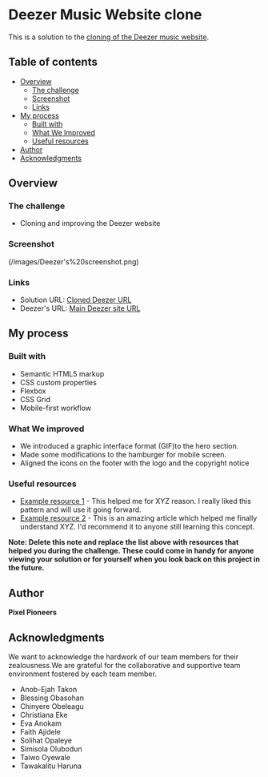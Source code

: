 # Deezer Music Website clone

This is a solution to the [cloning of the Deezer music website](https://deezer-clone-by-pixel-pioneers.netlify.app/). 

## Table of contents

- [Overview](#overview)
  - [The challenge](#the-challenge)
  - [Screenshot](#screenshot)
  - [Links](#links)
- [My process](#my-process)
  - [Built with](#built-with)
  - [What We Improved](#what-we-improved)
  - [Useful resources](#useful-resources)
- [Author](#author)
- [Acknowledgments](#acknowledgments)


## Overview

### The challenge

- Cloning and improving the Deezer website

### Screenshot

(/images/Deezer's%20screenshot.png)

### Links

- Solution URL: [Cloned Deezer URL](https://deezer-clone-by-pixel-pioneers.netlify.app/)
- Deezer's URL: [Main Deezer site URL](https://www.deezer.com/en/offers/)

## My process

### Built with

- Semantic HTML5 markup
- CSS custom properties
- Flexbox
- CSS Grid
- Mobile-first workflow


### What We improved

- We introduced a graphic interface format (GIF)to the hero section.
- Made some modifications to the hamburger for mobile screen.
- Aligned the icons on the footer with the logo and the copyright notice



### Useful resources

- [Example resource 1](https://www.example.com) - This helped me for XYZ reason. I really liked this pattern and will use it going forward.
- [Example resource 2](https://www.example.com) - This is an amazing article which helped me finally understand XYZ. I'd recommend it to anyone still learning this concept.

**Note: Delete this note and replace the list above with resources that helped you during the challenge. These could come in handy for anyone viewing your solution or for yourself when you look back on this project in the future.**

## Author

**Pixel Pioneers**

## Acknowledgments

We want to acknowledge the hardwork of our team members for their zealousness.We are grateful for the collaborative and supportive team environment fostered by each team member.
- Anob-Ejah Takon 
- Blessing Obasohan 
- Chinyere Obeleagu 
- Christiana Eke 
- Eva Anokam 
- Faith Ajidele 
- Solihat Opaleye 
- Simisola Olubodun 
- Taiwo Oyewale 
- Tawakalitu Haruna

